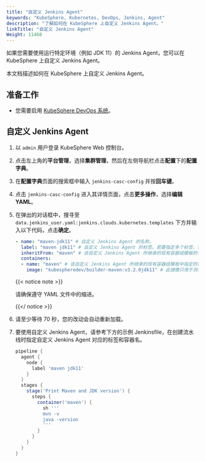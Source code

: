 ```yaml
---
title: "自定义 Jenkins Agent"
keywords: "KubeSphere, Kubernetes, DevOps, Jenkins, Agent"
description: "了解如何在 KubeSphere 上自定义 Jenkins Agent。"
linkTitle: "自定义 Jenkins Agent"
Weight: 11460
---
```


如果您需要使用运行特定环境（例如 JDK 11）的 Jenkins Agent，您可以在 KubeSphere 上自定义 Jenkins Agent。

本文档描述如何在 KubeSphere 上自定义 Jenkins Agent。

## 准备工作

- 您需要启用 [KubeSphere DevOps 系统](../../../pluggable-components/devops/)。

## 自定义 Jenkins Agent

1. 以 `admin` 用户登录 KubeSphere Web 控制台。

2. 点击左上角的**平台管理**，选择**集群管理**，然后在左侧导航栏点击**配置**下的**配置字典**。

3. 在**配置字典**页面的搜索框中输入 `jenkins-casc-config` 并按**回车键**。

4. 点击 `jenkins-casc-config` 进入其详情页面，点击**更多操作**，选择**编辑 YAML**。

5. 在弹出的对话框中，搜寻至 `data.jenkins_user.yaml:jenkins.clouds.kubernetes.templates` 下方并输入以下代码，点击**确定**。

   ```yaml
   - name: "maven-jdk11" # 自定义 Jenkins Agent 的名称。
     label: "maven jdk11" # 自定义 Jenkins Agent 的标签。若要指定多个标签，请用空格来分隔标签。
     inheritFrom: "maven" # 该自定义 Jenkins Agent 所继承的现有容器组模板的名称。
     containers:
     - name: "maven" # 该自定义 Jenkins Agent 所继承的现有容器组模板中指定的容器名称。
       image: "kubespheredev/builder-maven:v3.2.0jdk11" # 此镜像只用于测试。您可以使用自己的镜像。
   ```

   {{< notice note >}}

   请确保遵守 YAML 文件中的缩进。

   {{</ notice >}}

6. 请至少等待 70 秒，您的改动会自动重新加载。

7. 要使用自定义 Jenkins Agent，请参考下方的示例 Jenkinsfile，在创建流水线时指定自定义 Jenkins Agent 对应的标签和容器名。

   ```groovy
   pipeline {
     agent {
       node {
         label 'maven jdk11'
       }
     }
     stages {
       stage('Print Maven and JDK version') {
         steps {
           container('maven') {
             sh '''
             mvn -v
             java -version
             '''
           }
         }
       }
     }
   }
   ```

   
